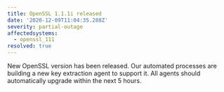 ```yaml
---
title: OpenSSL 1.1.1i released
date: '2020-12-09T11:04:35.288Z'
severity: partial-outage
affectedsystems:
  - openssl_111
resolved: true
---
```

New OpenSSL version has been released. Our automated processes are building a new key extraction agent to support it. All agents should automatically upgrade within the next 5 hours.

<!--- language code: en -->
